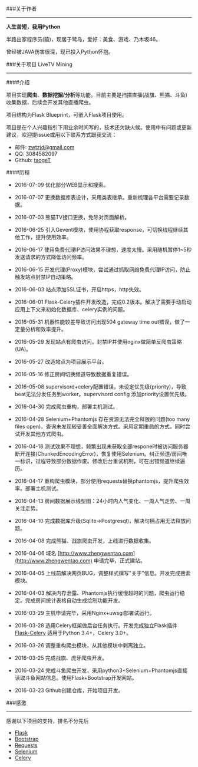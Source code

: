 ###关于作者
***

**人生苦短，我用Python**

半路出家程序员(猿)，现居于鹭岛，爱好：美食、游戏、乃木坂46。

曾经被JAVA伤害很深，现已投入Python怀抱。

###关于项目 LiveTV Mining
***

####介绍

项目实现**爬虫**、**数据挖掘/分析**等功能。目前主要是扫描直播(战旗、熊猫、斗鱼)收集数据，后续会开发其他直播爬虫。

项目结构为Flask Blueprint，可嵌入Flask项目使用。

项目是在个人兴趣指引下用业余时间写的，技术还欠缺火候。使用中有问题或更新建议，欢迎提issue或用以下联系方式跟我交流：

* 邮件: zwtzjd@gmail.com
* QQ: 3084582097
* Github: [taogeT](https://github.com/taogeT)

####历程

* 2016-07-09 优化部分WEB显示和搜索。

* 2016-07-07 更换数据库表设计，采用类表继承。重新梳理各平台需要记录数据。

* 2016-07-03 熊猫TV接口更换，免除对页面解析。

* 2016-06-25 引入Gevent模块，使用协程获取response，可切换线程继续其他工作，提升使用效率。

* 2016-06-17 使用免费代理IP访问效果不理想，速度太慢。采用随机暂停1~5秒发送请求的方式降低访问频率。

* 2016-06-15 开发代理(Proxy)模块，尝试通过抓取网络免费代理IP访问，防止触发站点封禁IP自动策略。

* 2016-06-03 站点添加SSL证书，开启https，http失效。

* 2016-06-01 Flask-Celery插件开发改造，完成0.2版本。解决了需要手动启动应用上下文来初始化数据库、celery实例的问题。

* 2016-05-31 机器性能较差导致访问出现504 gateway time out错误，做了一定量分析和效率提升。

* 2016-05-29 发现站点有爬虫访问，封禁IP并使用nginx做简单反爬虫策略(UA)。

* 2016-05-27 改造站点为项目展示平台。

* 2016-05-16 修正房间切换频道导致数据重复错误。

* 2016-05-08 supervisord+celery配置错误，未设定优先级(priority)，导致beat无法分发任务到worker。supervisord config 添加priority设置优先级。

* 2016-04-30 完成爬虫重构，部署主机测试。

* 2016-04-28 Selenium+Phantomjs 存在资源无法完全释放的问题(too many files open)，查询未发现较妥善全面解决方式。采用定期重启的方式，同时尝试开发其他方式爬虫。

* 2016-04-18 测试效果不理想，频繁出现未获取全部respone时被访问服务器断开连接(ChunkedEncodingError)，恢复使用Selenium。纠正频道/房间唯一标识，过程导致部分数据作废。修改后台重试机制，可在出错频道继续遍历。

* 2016-04-17 重构爬虫模块，部分使用requests替换phantomjs，提升爬虫效率。部署主机测试。

* 2016-04-13 房间数据展示线型图：24小时内人气变化、一周人气走势、一周关注走势。

* 2016-04-10 完成数据库升级(Sqlite->Postgresql)，解决句柄占用无法释放问题。

* 2016-04-08 完成熊猫、战旗爬虫开发，上线进行数据收集。

* 2016-04-06 域名 [http://www.zhengwentao.com](http://www.zhengwentao.com) 申请完毕，正式建站。

* 2016-04-05 上线前解决网页BUG，调整样式撰写"关于"信息。开发完成搜索模块。

* 2016-04-03 解决内存泄露、Phantomjs执行缓慢超时的问题，爬虫运行稳定。完成房间统计表格自动生成绘制功能开发。

* 2016-03-29 主机申请完毕，采用Nginx+uwsgi部署试运行。

* 2016-03-28 选用Celery框架做后台任务执行。开发完成独立Flask插件 [Flask-Celery](https://github.com/taogeT/flask-celery) 适用于Python 3.4+，Celery 3.0+。

* 2016-03-26 调整重构爬虫模块，从其他模块中剥离独立。

* 2016-03-25 完成战旗、虎牙爬虫开发。

* 2016-03-24 完成斗鱼爬虫开发，采用python3+Selenium+Phantomjs直接读取斗鱼网站信息。使用Flask+Bootstrap开发网站。

* 2016-03-23 Github创建仓库，开始项目开发。

###感激
***

感谢以下项目的支持，排名不分先后

* [Flask](http://flask.pocoo.org/) 
* [Bootstrap](http://www.bootstrap.com/)
* [Requests](http://www.python-requests.org/)
* [Selenium](http://www.seleniumhq.org/)
* [Celery](http://www.celeryproject.org/)
